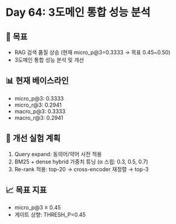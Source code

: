# Day 64: 3도메인 통합 성능 분석

## 🎯 목표
- RAG 검색 품질 상승 (현재 micro_p@3=0.3333 → 목표 0.45~0.50)
- 3도메인 통합 성능 분석 및 개선

## 📊 현재 베이스라인
- micro_p@3: 0.3333
- micro_r@3: 0.2941
- macro_p@3: 0.3333
- macro_r@3: 0.2941

## 🔬 개선 실험 계획
1. Query expand: 동의어/약어 사전 적용
2. BM25 + dense hybrid 가중치 튜닝 (α 스윕: 0.3, 0.5, 0.7)
3. Re-rank 적용: top-20 → cross-encoder 재정렬 → top-3

## 📈 목표 지표
- micro_p@3 ≥ 0.45
- 게이트 상향: THRESH_P=0.45

